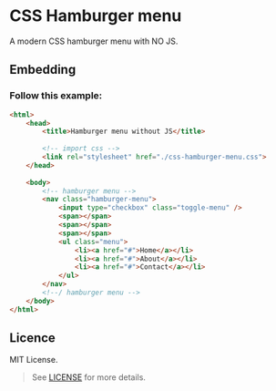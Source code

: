 # CSS Hamburger menu
A modern CSS hamburger menu with NO JS.

## Embedding

### Follow this example:

```html
<html>
    <head>
        <title>Hamburger menu without JS</title>
        
        <!-- import css -->
        <link rel="stylesheet" href="./css-hamburger-menu.css">
    </head>
    
    <body>
        <!-- hamburger menu -->
        <nav class="hamburger-menu">
            <input type="checkbox" class="toggle-menu" />
            <span></span>
            <span></span>
            <span></span>
            <ul class="menu">
                <li><a href="#">Home</a></li>
                <li><a href="#">About</a></li>
                <li><a href="#">Contact</a></li>
            </ul>
        </nav>
        <!--/ hamburger menu -->
    </body>
</html>
```

## Licence

MIT License.

> See [LICENSE](LICENCE.md) for more details.
